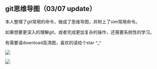 ## git思维导图（03/07 update）

 本人整理了git常用的命令，做成了思维导图，并附上了vim常用命令。
 
 如果想要更深入的理解git，或者完成更加复杂的操作，还需要系统性的学习。
 
 有需要请download高清图，喜欢的请给个star ^_^

![](https://github.com/mtonhuang/bolg/blob/master/git_mindMap/images/git%E5%91%BD%E4%BB%A4%E6%80%9D%E7%BB%B4%E5%AF%BC%E5%9B%BE.png)

![](https://github.com/mtonhuang/bolg/blob/master/git_mindMap/images/git%E7%BB%88%E7%AB%AFvim%E5%B8%B8%E7%94%A8%E6%93%8D%E4%BD%9C.png)
